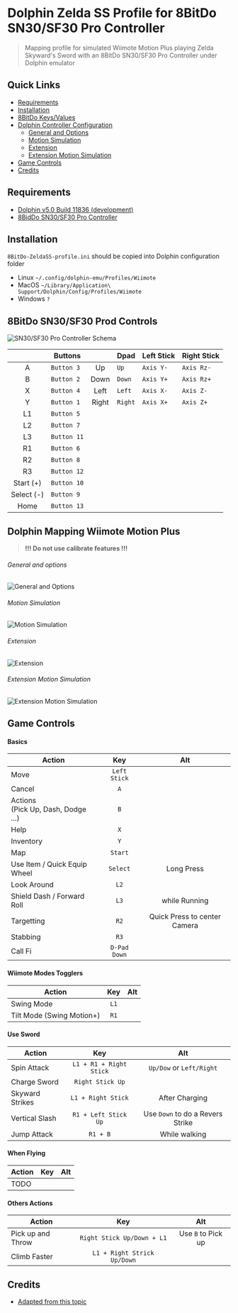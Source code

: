 # Dolphin Zelda SS Profile for 8BitDo SN30/SF30 Pro Controller

> Mapping profile for simulated Wiimote Motion Plus playing Zelda Skyward's Sword with an 8BitDo SN30/SF30 Pro Controller under Dolphin emulator

## Quick Links

- [Requirements](#Requirements)
- [Installation](#Installation)
- [8BitDo Keys/Values](#8bitdo-sn30sf30-prod-controls)
- [Dolphin Controller Configuration](#dolphin-mapping-wiimote-motion-plus)
  - [General and Options](#general-and-options)
  - [Motion Simulation](#motion-simulation)
  - [Extension](#extension)
  - [Extension Motion Simulation](#extension-motion-simulation)
- [Game Controls](#game-controls)
- [Credits](#credits)

## Requirements

- [Dolphin v5.0 Build 11836 (development)](https://dolphin-emu.org)
- [8BidDo SN30/SF30 Pro Controller](https://www.8bitdo.com/sn30-pro-g-classic-or-sn30-pro-sn/)

## Installation

`8BitDo-ZeldaSS-profile.ini` should be copied into Dolphin configuration folder

- Linux `~/.config/dolphin-emu/Profiles/Wiimote`
- MacOS `~/Library/Application\ Support/Dolphin/Config/Profiles/Wiimote`
- Windows `?`

## 8BitDo SN30/SF30 Prod Controls

![SN30/SF30 Pro Controller Schema](./images/8bitdo-sn30pro-controller.png)

|            | Buttons     |       | Dpad    | Left Stick | Right Stick |
| :--------: | ----------- | :---: | ------- | ---------- | ----------- |
|     A      | `Button 3`  |  Up   | `Up`    | `Axis Y-`  | `Axis Rz-`  |
|     B      | `Button 2`  | Down  | `Down`  | `Axis Y+`  | `Axis Rz+`  |
|     X      | `Button 4`  | Left  | `Left`  | `Axis X-`  | `Axis Z-`   |
|     Y      | `Button 1`  | Right | `Right` | `Axis X+`  | `Axis Z+`   |
|     L1     | `Button 5`  |
|     L2     | `Button 7`  |
|     L3     | `Button 11` |
|     R1     | `Button 6`  |
|     R2     | `Button 8`  |
|     R3     | `Button 12` |
| Start (+)  | `Button 10` |
| Select (-) | `Button 9`  |
|    Home    | `Button 13` |

## Dolphin Mapping Wiimote Motion Plus

> **!!! Do not use calibrate features !!!**

###### General and options

![General and Options](./images/general-and-options.png)

###### Motion Simulation

![Motion Simulation](./images/motion-simulation.png)

###### Extension

![Extension](./images/extension.png)

###### Extension Motion Simulation

![Extension Motion Simulation](./images/extension-motion-simulation.png)

## Game Controls

#### Basics

| Action                                |     Key      |             Alt              |
| ------------------------------------- | :----------: | :--------------------------: |
| Move                                  | `Left Stick` |                              |
| Cancel                                |     `A`      |                              |
| Actions<br>(Pick Up, Dash, Dodge ...) |     `B`      |                              |
| Help                                  |     `X`      |                              |
| Inventory                             |     `Y`      |                              |
| Map                                   |   `Start`    |                              |
| Use Item / Quick Equip Wheel          |   `Select`   |          Long Press          |
| Look Around                           |     `L2`     |                              |
| Shield Dash / Forward Roll            |     `L3`     |        while Running         |
| Targetting                            |     `R2`     | Quick Press to center Camera |
| Stabbing                              |     `R3`     |                              |
| Call Fi                               | `D-Pad Down` |                              |

#### Wiimote Modes Togglers

| Action                    | Key  | Alt |
| ------------------------- | :--: | :-: |
| Swing Mode                | `L1` |     |
| Tilt Mode (Swing Motion+) | `R1` |     |

#### Use Sword

| Action          |           Key           |               Alt                |
| --------------- | :---------------------: | :------------------------------: |
| Spin Attack     | `L1 + R1 + Right Stick` |     `Up/Dow` or `Left/Right`     |
| Charge Sword    |    `Right Stick Up`     |                                  |
| Skyward Strikes |   `L1 + Right Stick`    |          After Charging          |
| Vertical Slash  |  `R1 + Left Stick Up`   | Use `Down` to do a Revers Strike |
| Jump Attack     |        `R1 + B`         |          While walking           |

#### When Flying

| Action | Key | Alt |
| ------ | :-: | :-: |
| TODO   |     |     |

#### Others Actions

| Action            |             Key             |        Alt         |
| ----------------- | :-------------------------: | :----------------: |
| Pick up and Throw | `Right Stick Up/Down + L1`  | Use `B` to Pick up |
| Climb Faster      | `L1 + Right Strick Up/Down` |                    |

## Credits

- [Adapted from this topic](https://www.reddit.com/r/DolphinEmulator/comments/chttbu/my_xbox_controller_skyward_sword_controller_map/)
